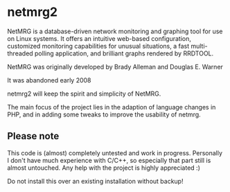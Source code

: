 netmrg2
=======

NetMRG is a database-driven network
monitoring and graphing tool for use on Linux systems. It
offers an intuitive web-based configuration, customized
monitoring capabilities for unusual situations, a fast
multi-threaded polling application, and brilliant graphs
rendered by RRDTOOL.

NetMRG was originally developed by Brady Alleman and Douglas E. Warner

It was abandoned early 2008


netmrg2 will keep the spirit and simplicity of NetMRG.

The main focus of the project lies in the adaption of language changes in PHP,
and in adding some tweaks to improve the usability of netmrg.

Please note
-----------
This code is (almost) completely untested and work in progress. Personally I don't have much experience with C/C++, so especially that part still is almost untouched.
Any help with the project is highly appreciated :)

Do not install this over an existing installation without backup!